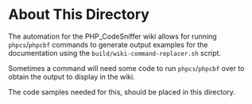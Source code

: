 # About This Directory

The automation for the PHP_CodeSniffer wiki allows for running `phpcs`/`phpcbf` commands to generate output examples for the documentation using the `build/wiki-command-replacer.sh` script.

Sometimes a command will need some code to run `phpcs`/`phpcbf` over to obtain the output to display in the wiki.

The code samples needed for this, should be placed in this directory.
